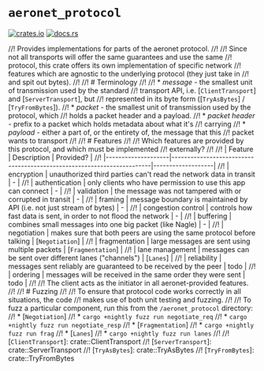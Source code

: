 # `aeronet_protocol`

[![crates.io](https://img.shields.io/crates/v/aeronet_protocol.svg)](https://crates.io/crates/aeronet_protocol)
[![docs.rs](https://img.shields.io/docsrs/aeronet_protocol)](https://docs.rs/aeronet_protocol)

//! Provides implementations for parts of the aeronet protocol.
//!
//! Since not all transports will offer the same guarantees and use the same
//! protocol, this crate offers its own implementation of specific network
//! features which are agnostic to the underlying protocol (they just take in
//! and spit out bytes).
//!
//! # Terminology
//!
//! * *message* - the smallest unit of transmission used by the standard
//!   transport API, i.e. [`ClientTransport`] and [`ServerTransport`], but
//!   represented in its byte form ([`TryAsBytes`] / [`TryFromBytes`]).
//! * *packet* - the smallest unit of transmission used by the protocol, which
//!   holds a packet header and a payload.
//! * *packet header* - prefix to a packet which holds metadata about what it's
//!   carrying
//! * *payload* - either a part of, or the entirety of, the message that this
//!   packet wants to transport
//!
//! # Features
//!
//! Which features are provided by this protocol, and which must be implemented
//! externally?
//!
//! | Feature            | Description                                                           | Provided?         |
//! |--------------------|-----------------------------------------------------------------------|-------------------|
//! | encryption         | unauthorized third parties can't read the network data in transit     | -                 |
//! | authentication     | only clients who have permission to use this app can connect          | -                 |
//! | validation         | the message was not tampered with or corrupted in transit             | -                 |
//! | framing            | message boundary is maintained by API (i.e. not just stream of bytes) | -                 |
//! | congestion control | controls how fast data is sent, in order to not flood the network     | -                 |
//! | buffering          | combines small messages into one big packet (like Nagle)              | -                 |
//! | negotiation        | makes sure that both peers are using the same protocol before talking | [`Negotiation`]   |
//! | fragmentation      | large messages are sent using multiple packets                        | [`Fragmentation`] |
//! | lane management    | messages can be sent over different lanes ("channels")                | [`Lanes`]         |
//! | reliability        | messages sent reliably are guaranteed to be received by the peer      | todo              |
//! | ordering           | messages will be received in the same order they were sent            | todo              |
//!
//! The client acts as the initiator in all aeronet-provided features.
//!
//! # Fuzzing
//!
//! To ensure that protocol code works correctly in all situations, the code
//! makes use of both unit testing and fuzzing.
//!
//! To fuzz a particular component, run this from the `/aeronet_protocol` directory:
//! * [`Negotiation`]
//!   * `cargo +nightly fuzz run negotiate_req`
//!   * `cargo +nightly fuzz run negotiate_resp`
//! * [`Fragmentation`]
//!   * `cargo +nightly fuzz run frag`
//! * [`Lanes`]
//!   * `cargo +nightly fuzz run lanes`
//!
//! [`ClientTransport`]: crate::ClientTransport
//! [`ServerTransport`]: crate::ServerTransport
//! [`TryAsBytes`]: crate::TryAsBytes
//! [`TryFromBytes`]: crate::TryFromBytes